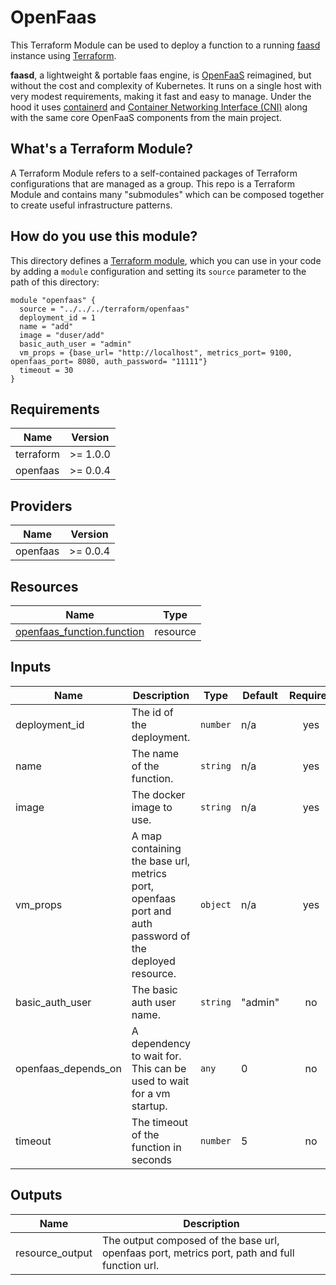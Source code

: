 # OpenFaas

This Terraform Module can be used to deploy a function to a running [faasd](https://github.com/openfaas/faasd) instance 
using [Terraform](https://www.terraform.io/).

__faasd__, a lightweight & portable faas engine, is [OpenFaaS](https://github.com/openfaas/) reimagined, but without the cost and complexity of Kubernetes. It runs on a single host with very modest requirements, making it fast and easy to manage. Under the hood it uses [containerd](https://containerd.io/) and [Container Networking Interface (CNI)](https://github.com/containernetworking/cni) along with the same core OpenFaaS components from the main project.

## What's a Terraform Module?

A Terraform Module refers to a self-contained packages of Terraform configurations that are managed as a group. This repo
is a Terraform Module and contains many "submodules" which can be composed together to create useful infrastructure patterns.

## How do you use this module?

This directory defines a [Terraform module](https://www.terraform.io/docs/modules/usage.html), which you can use in your
code by adding a `module` configuration and setting its `source` parameter to the path of this directory:

```hcl
module "openfaas" {
  source = "../../../terraform/openfaas"
  deployment_id = 1
  name = "add"
  image = "duser/add"
  basic_auth_user = "admin"
  vm_props = {base_url= "http://localhost", metrics_port= 9100, openfaas_port= 8080, auth_password= "11111"}
  timeout = 30
}
```

<!-- BEGIN_TF_DOCS -->
## Requirements

| Name      | Version  |
|-----------|----------|
| terraform | >= 1.0.0 |
| openfaas  | >= 0.0.4 |

## Providers

| Name     | Version  |
|----------|----------|
| openfaas | >= 0.0.4 |

## Resources

| Name                                                                                                                     | Type     |
|--------------------------------------------------------------------------------------------------------------------------|----------|
| [openfaas_function.function](https://registry.terraform.io/providers/Waterdrips/openfaas/latest/docs/resources/function) | resource |

## Inputs

| Name                | Description                                                                                            | Type     | Default | Required |
|---------------------|--------------------------------------------------------------------------------------------------------|----------|---------|:--------:|
| deployment_id       | The id of the deployment.                                                                              | `number` | n/a     |   yes    |
| name                | The name of the function.                                                                              | `string` | n/a     |   yes    |
| image               | The docker image to use.                                                                               | `string` | n/a     |   yes    |
| vm\_props           | A map containing the base url, metrics port, openfaas port and auth password of the deployed resource. | `object` | n/a     |   yes    |
| basic_auth_user     | The basic auth user name.                                                                              | `string` | "admin" |    no    |
| openfaas_depends_on | A dependency to wait for. This can be used to wait for a vm startup.                                   | `any`    | 0       |    no    |
| timeout             | The timeout of the function in seconds                                                                 | `number` | 5       |    no    |

## Outputs

| Name            | Description                                                                                   |
|-----------------|-----------------------------------------------------------------------------------------------|
| resource_output | The output composed of the base url, openfaas port, metrics port, path and full function url. |
<!-- END_TF_DOCS -->
